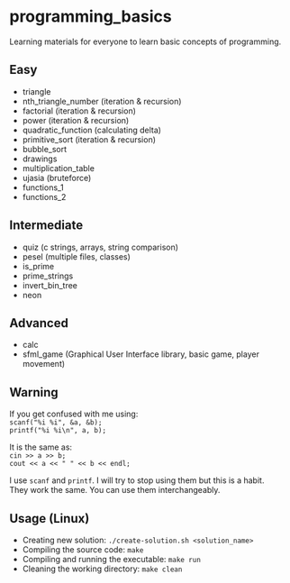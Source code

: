 # programming_basics

Learning materials for everyone to learn basic concepts of programming.

## Easy
* triangle
* nth_triangle_number (iteration & recursion)
* factorial (iteration & recursion)
* power (iteration & recursion)
* quadratic_function (calculating delta)
* primitive_sort (iteration & recursion)
* bubble_sort
* drawings
* multiplication_table
* ujasia (bruteforce)
* functions_1
* functions_2

## Intermediate
* quiz (c strings, arrays, string comparison)
* pesel (multiple files, classes)
* is_prime
* prime_strings
* invert_bin_tree
* neon

## Advanced
* calc
* sfml_game (Graphical User Interface library, basic game, player movement)

## Warning
If you get confused with me using:  
`scanf("%i %i", &a, &b);`  
`printf("%i %i\n", a, b);`  

It is the same as:  
`cin >> a >> b;`  
`cout << a << " " << b << endl;`  

I use `scanf` and `printf`. I will try to stop using them but this is a habit.  
They work the same. You can use them interchangeably.

## Usage (Linux)
* Creating new solution: `./create-solution.sh <solution_name>`
* Compiling the source code: `make`
* Compiling and running the executable: `make run`
* Cleaning the working directory: `make clean`
